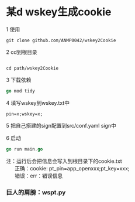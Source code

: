 # 某d wskey生成cookie

1 使用
```
git clone github.com/ANMP0042/wskey2Cookie
```
2 cd到根目录
```

cd path/wskey2Cookie
```

3 下载依赖
```go
go mod tidy
```
4 填写wskey到wskey.txt中
```
pin=x;wskey=x;
```
5 把自己搭建的sign配置到src/conf.yaml sign中

6 启动
```go
go run main.go
```

注：运行后会把信息会写入到根目录下的cookie.txt  
&nbsp;&nbsp;&nbsp;&nbsp;&nbsp;&nbsp;正确：cookie: pt_pin=app_openxxx;pt_key=xxx;  
&nbsp;&nbsp;&nbsp;&nbsp;&nbsp;&nbsp;错误：err：错误信息

### 巨人的肩膀：wspt.py